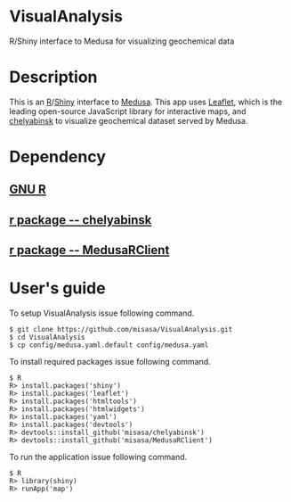 # VisualAnalysis

R/Shiny interface to Medusa for visualizing geochemical data

# Description

This is an [R][r]/[Shiny][shiny] interface to [Medusa][medusa].
This app uses [Leaflet][leaflet], which is the leading open-source JavaScript library for interactive maps, and [chelyabinsk][] to visualize geochemical dataset served by Medusa.

[medusa]: https://github.com/misasa/medusa/        "Medusa"
[leaflet]: https://leafletjs.com/ "Leaflet"
[chelyabinsk]: https://github.com/misasa/chelyabinsk   "Chelyabinsk"
[shiny]: http://shiny.rstudio.com/ "Shiny"
[r]: https://www.r-project.org/ "R"


# Dependency

## [GNU R](https://www.r-project.org/ "follow instruction")
## [r package -- chelyabinsk](https://github.com/misasa/chelyabinsk "follow instruction")
## [r package -- MedusaRClient](https://github.com/misasa/MedusaRClient "follow instruction")

# User's guide

To setup VisualAnalysis issue following command.

    $ git clone https://github.com/misasa/VisualAnalysis.git
    $ cd VisualAnalysis
    $ cp config/medusa.yaml.default config/medusa.yaml

To install required packages issue following command.
    
    $ R
    R> install.packages('shiny')
    R> install.packages('leaflet')
    R> install.packages('htmltools')
    R> install.packages('htmlwidgets')
    R> install.packages('yaml')
    R> install.packages('devtools')
    R> devtools::install_github('misasa/chelyabinsk')
    R> devtools::install_github('misasa/MedusaRClient')

To run the application issue following command.
    
    $ R
    R> library(shiny)
    R> runApp('map')
